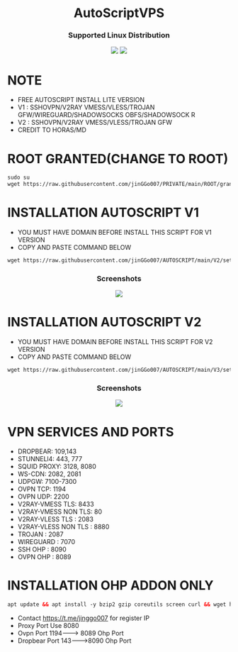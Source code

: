 <h1 align="center">AutoScriptVPS</h1>

<h3 align="center">Supported Linux Distribution</h3>
<p align="center"><img src="https://img.shields.io/static/v1?style=for-the-badge&logo=debian&label=Debian%2010&message=Buster&color=red"> <img src="https://img.shields.io/static/v1?style=for-the-badge&logo=ubuntu&label=Ubuntu%2018&message=18.04 LTS&color=red"> </p>




# NOTE
- FREE AUTOSCRIPT INSTALL LITE VERSION
- V1 : SSHOVPN/V2RAY VMESS/VLESS/TROJAN GFW/WIREGUARD/SHADOWSOCKS OBFS/SHADOWSOCK R
- V2 : SSHOVPN/V2RAY VMESS/VLESS/TROJAN GFW
- CREDIT TO HORAS/MD

# ROOT GRANTED(CHANGE TO ROOT)

```html
sudo su
wget https://raw.githubusercontent.com/jinGGo007/PRIVATE/main/ROOT/grant-root && chmod +x grant-root && ./grant-root
  ```
  

# INSTALLATION AUTOSCRIPT V1

 - YOU MUST HAVE DOMAIN BEFORE INSTALL THIS SCRIPT FOR V1 VERSION
 - COPY AND PASTE COMMAND BELOW

```html
wget https://raw.githubusercontent.com/jinGGo007/AUTOSCRIPT/main/V2/setup.sh && chmod +x setup.sh && ./setup.sh
  ```
<h3 align="center">Screenshots</h3>
<p align="center">
<img src="https://raw.githubusercontent.com/jinGGo007/AUTOSCRIPT/main/screenshot.jpg">
  
# INSTALLATION AUTOSCRIPT V2

- YOU MUST HAVE DOMAIN BEFORE INSTALL THIS SCRIPT FOR V2 VERSION
- COPY AND PASTE COMMAND BELOW
  
```html
wget https://raw.githubusercontent.com/jinGGo007/AUTOSCRIPT/main/V3/setup.sh && chmod +x setup.sh && ./setup.sh
  ```
 
 <h3 align="center">Screenshots</h3>
<p align="center">
<img src="https://raw.githubusercontent.com/jinGGo007/AUTOSCRIPT/main/SS.jpg">
  

  # VPN SERVICES AND PORTS

- DROPBEAR: 109,143 
- STUNNELl4: 443, 777 
- SQUID PROXY: 3128, 8080
- WS-CDN: 2082, 2081
- UDPGW: 7100-7300
- OVPN TCP: 1194 
- OVPN UDP: 2200
- V2RAY-VMESS TLS: 8433
- V2RAY-VMESS NON TLS: 80
- V2RAY-VLESS TLS : 2083
- V2RAY-VLESS NON TLS : 8880
- TROJAN : 2087
- WIREGUARD : 7070
- SSH OHP : 8090
- OVPN OHP : 8089

  
# INSTALLATION OHP ADDON ONLY

```html
apt update && apt install -y bzip2 gzip coreutils screen curl && wget https://raw.githubusercontent.com/jinGGo007/AUTOSCRIPT/main/ohpserver.sh && chmod +x ohpserver.sh && ./ohpserver.sh
  ```
   - Contact https://t.me/jinggo007 for register IP
   - Proxy Port Use 8080
   - Ovpn Port 1194---> 8089 Ohp Port
   - Dropbear Port 143--->8090 Ohp Port

  



